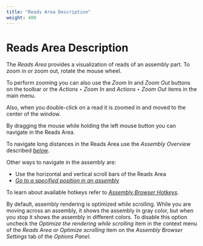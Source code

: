 ```yaml
---
title: "Reads Area Description"
weight: 400
---
```



# Reads Area Description

The _Reads Area_ provides a visualization of reads of an assembly part. To zoom in or zoom out, rotate the mouse wheel.

To perform zooming you can also use the _Zoom In_ and _Zoom Out_ buttons on the toolbar or the _Actions ‣ Zoom In_ and _Actions ‣ Zoom Out_ items in the main menu.

Also, when you double-click on a read it is zoomed in and moved to the center of the window.

By dragging the mouse while holding the left mouse button you can navigate in the Reads Area.

To navigate long distances in the Reads Area use the _Assembly Overview_ described [_below_](assembly-overview-description.md).

Other ways to navigate in the assembly are:

*   Use the horizontal and vertical scroll bars of the Reads Area
*   [_Go to a specified position in an assembly_](go-to-position-in-assembly.md)

To learn about available hotkeys refer to [_Assembly Browser Hotkeys_](assembly-browser-hotkeys.md).

By default, assembly rendering is optimized while scrolling. While you are moving across an assembly, it shows the assembly in gray color, but when you stop it shows the assembly in different colors. To disable this option uncheck the _Optimize the rendering while scrolling_ item in the context menu of the _Reads Area_ or _Optimize scrolling_ item on the _Assembly Browser Settings_ tab of the _Options Panel_.
